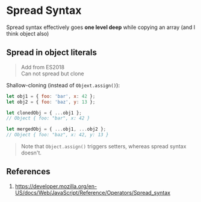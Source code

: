 # Spread Syntax

Spread syntax effectively goes **one level deep** while copying an array (and I think object also)

## Spread in object literals

> Add from ES2018  
> Can not spread but clone

Shallow-cloning (instead of `Objext.assign()`):

```javascript
let obj1 = { foo: 'bar', x: 42 };
let obj2 = { foo: 'baz', y: 13 };

let clonedObj = { ...obj1 };
// Object { foo: "bar", x: 42 }

let mergedObj = { ...obj1, ...obj2 };
// Object { foo: "baz", x: 42, y: 13 }

```

> Note that `Object.assign()` triggers setters, whereas spread syntax doesn't.

## References

1. https://developer.mozilla.org/en-US/docs/Web/JavaScript/Reference/Operators/Spread_syntax
